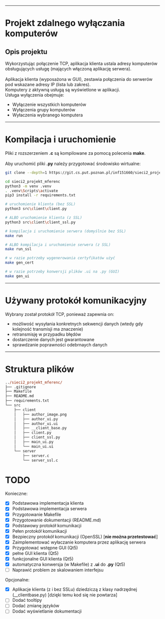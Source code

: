 ***
# Projekt zdalnego wyłączania komputerów
## Opis projektu
Wykorzystując połączenie TCP, aplikacja klienta ustala adresy komputerów obsługujących usługę (mających włączoną aplikację serwera).<br><br>
Aplikacja klienta (wyposażona w GUI), zestawia połączenia do serwerów pod wskazane adresy IP (lista lub zakres).<br>
Komputery z aktywną usługą są wyświetlone w aplikacji.<br>
Usługa wyłączenia obejmuje:
- Wyłączenie wszystkich komputerów
- Wyłączenia grupy komputerów
- Wyłaczenia wybranego komputera
  
***
# Kompilacja i uruchomienie

Pliki z rozszerzeniem **.c** są kompilowane za pomocą polecenia **make**.<br><br>
Aby uruchomić pliki **.py** należy przygotować środowisko wirtualne:
``` bash
git clone --depth=1 https://git.cs.put.poznan.pl/inf151660/sieci2_projekt_mferenc.git

cd sieci2_projekt_mferenc
python3 -m venv .venv
. .venv\Scripts\activate
pip3 install -r requirements.txt

# uruchomienie klienta (bez SSL)
python3 src\client\client.py

# ALBO uruchomienie klienta (z SSL)
python3 src\client\client_ssl.py

# kompilacja i uruchomienie serwera (domyślnie bez SSL)
make run

# ALBO kompilacja i uruchomienie serwera (z SSL)
make run_ssl

# w razie potrzeby wygenerowania certyfikatów użyć
make gen_cert

# w razie potrzeby konwersji plików .ui na .py (GUI)
make gen_ui
```
***
# Używany protokół komunikacyjny
Wybrany został protokół TCP, ponieważ zapewnia on:
- możliwość wysyłania konkretnych sekwencji danych (wtedy gdy kolejność transmisji ma znaczenie)
- retransmisję w przypadku błędów
- dostarczenie danych jest gwarantowane
- sprawdzanie poprawności odebrnaych danych

***
# Struktura plików

``` ps
../sieci2_projekt_mferenc/
├── .gitignore
├── Makefile
├── README.md
├── requirements.txt
└── src
    ├── client
    │   ├── author_image.png
    │   ├── author_ui.py
    │   ├── author_ui.ui
    │   ├── __client_base.py
    │   ├── client.py
    │   ├── client_ssl.py
    │   ├── main_ui.py
    │   └── main_ui.ui
    └── server
        ├── server.c
        └── server_ssl.c
```

# TODO
Konieczne:
- [x] Podstawowa implementacja klienta
- [x] Podstawowa implementacja serwera
- [x] Przygotowanie Makefile
- [x] Przygotowanie dokumentacji (README.md)
- [x] Podstawowy protokół komunikacji
- [x] Pełen protokół komunikacji
- [x] Bezpieczny protokół komunikacji (OpenSSL) [**nie można przetestować**]
- [x] Zaimplementować wyłaczanie komputera przez aplikację serwera
- [x] Przygotować wstępne GUI (Qt5)
- [x] pełne GUI klienta (Qt5)
- [x] funkcjonalne GUI klienta (Qt5)
- [x] automatyczna konwersja (w Makefile) z **.ui** do **.py** (Qt5)
- [ ] Naprawić problem ze skalowaniem interfejsu

Opcjonalne:
- [x] Aplikacje klienta (z i bez SSLu) dziedziczą z klasy nadrzędnej (__clientbase.py) [dzięki temu kod się nie powtarza]
- [ ] Dodać tooltipy
- [ ] Dodać zmianę języków
- [ ] Dodać wyświetlanie dokumentacji